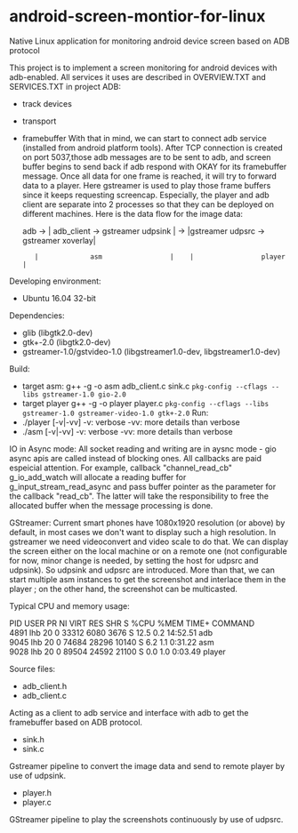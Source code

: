 # android-screen-montior-for-linux
Native Linux application for monitoring android device screen based on ADB protocol

This project is to implement a screen monitoring for android devices with adb-enabled. All services it uses are described in OVERVIEW.TXT and SERVICES.TXT in project ADB:
* track devices
* transport <serial>
* framebuffer
With that in mind, we can start to connect adb service (installed from android platform tools). After TCP connection is created on port 5037,those adb messages are to be sent to adb, and screen buffer begins to send back if adb respond with OKAY for its framebuffer message. Once all data for one frame is reached, it will try to forward data to a player. Here gstreamer is used to play those frame buffers since it keeps requesting screencap. Especially, the player and adb client are separate into 2 processes so that they can be deployed on different machines. Here is the data flow for the image data:
  
  
  adb -> | adb_client -> gstreamer udpsink | -> |gstreamer udpsrc -> gstreamer xoverlay|
         
         
         |             asm                 |    |                 player               |
  

Developing environment:
 * Ubuntu 16.04 32-bit

 Dependencies:
 * glib                       (libgtk2.0-dev)
 * gtk+-2.0                   (libgtk2.0-dev)
 * gstreamer-1.0/gstvideo-1.0 (libgstreamer1.0-dev, libgstreamer1.0-dev)
 
 Build:
 * target asm:
   g++ -g -o asm adb_client.c sink.c `pkg-config --cflags --libs gstreamer-1.0 gio-2.0`
 * target player
   g++ -g -o player player.c `pkg-config --cflags --libs gstreamer-1.0 gstreamer-video-1.0 gtk+-2.0`
 Run:
 * ./player [-v|-vv]
   -v: verbose
   -vv: more details than verbose
 * ./asm [-v|-vv]
   -v: verbose
   -vv: more details than verbose
 
 IO in Async mode:
 All socket reading and writing are in aysnc mode - gio async apis are called instead of blocking ones. All callbacks are paid espeicial attention. For example, callback "channel_read_cb" g_io_add_watch will allocate a reading buffer for g_input_stream_read_async and pass buffer pointer as the parameter for the callback "read_cb". The latter will take the responsibility to free the allocated buffer when the message processing is done.
 
 GStreamer:
 Current smart phones have 1080x1920 resolution (or above) by default, in most cases we don't want to display such a high resolution. In gstreamer we need videoconvert and video scale to do that. We can display the screen either on the local machine or on a remote one (not configurable for now, minor change is needed, by setting the host for udpsrc and udpsink). So udpsink and udpsrc are introduced. More than that, we can start multiple asm instances to get the screenshot and interlace them in the player ; on the other hand, the screenshot can be multicasted.
 
 Typical CPU and memory usage:
 
 PID USER      PR  NI    VIRT    RES    SHR S  %CPU %MEM     TIME+ COMMAND                                     
 4891 lhb       20   0   33312   6080   3676 S  12.5  0.2  14:52.51 adb                                         
 9045 lhb       20   0   74684  28296  10140 S   6.2  1.1   0:31.22 asm                                         
 9028 lhb       20   0   89504  24592  21100 S   0.0  1.0   0:03.49 player
 
 Source files:
* adb_client.h
* adb_client.c

Acting as a client to adb service and interface with adb to get the framebuffer based on ADB protocol.

* sink.h
* sink.c

Gstreamer pipeline to convert the image data and send to remote player by use of udpsink.

* player.h
* player.c

GStreamer pipeline to play the screenshots continuously by use of udpsrc.

 
